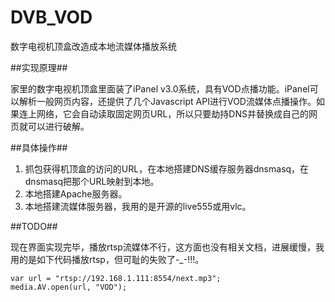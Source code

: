 DVB_VOD
=======

数字电视机顶盒改造成本地流媒体播放系统

##实现原理##

家里的数字电视机顶盒里面装了iPanel v3.0系统，具有VOD点播功能。iPanel可以解析一般网页内容，还提供了几个Javascript API进行VOD流媒体点播操作。如果连上网络，它会自动读取固定网页URL，所以只要劫持DNS并替换成自己的网页就可以进行破解。

##具体操作##

1. 抓包获得机顶盒的访问的URL，在本地搭建DNS缓存服务器dnsmasq，在dnsmasq把那个URL映射到本地。
2. 本地搭建Apache服务器。
3. 本地搭建流媒体服务器，我用的是开源的live555或用vlc。

##TODO##

现在界面实现完毕，播放rtsp流媒体不行，这方面也没有相关文档，进展缓慢，我用的是如下代码播放rtsp，但可耻的失败了-_-!!!。

    var url = "rtsp://192.168.1.111:8554/next.mp3";
    media.AV.open(url, "VOD");
